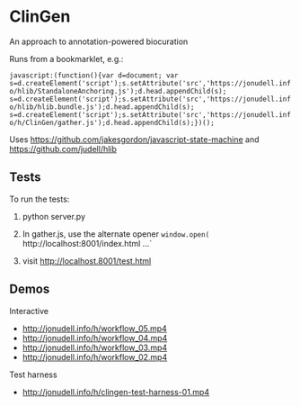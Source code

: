 # ClinGen
An approach to annotation-powered biocuration

Runs from a bookmarklet, e.g.:

```javascript:(function(){var d=document; var s=d.createElement('script');s.setAttribute('src','https://jonudell.info/hlib/StandaloneAnchoring.js');d.head.appendChild(s); s=d.createElement('script');s.setAttribute('src','https://jonudell.info/hlib/hlib.bundle.js');d.head.appendChild(s); s=d.createElement('script');s.setAttribute('src','https://jonudell.info/h/ClinGen/gather.js');d.head.appendChild(s);})();```

Uses https://github.com/jakesgordon/javascript-state-machine and https://github.com/judell/hlib

## Tests

To run the tests:

1. python server.py

2. In gather.js, use the alternate opener `window.open( `http://localhost:8001/index.html ...`

3. visit http://localhost.8001/test.html

## Demos

Interactive 

- http://jonudell.info/h/workflow_05.mp4
- http://jonudell.info/h/workflow_04.mp4
- http://jonudell.info/h/workflow_03.mp4
- http://jonudell.info/h/workflow_02.mp4

Test harness

- http://jonudell.info/h/clingen-test-harness-01.mp4
